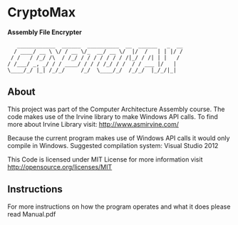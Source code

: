 # CryptoMax 
**Assembly File Encrypter**
```
   ____________  ______  __________  __  ______   _  __
  / ____/ __ \ \/ / __ \/_  __/ __ \/  |/  /   | | |/ /
 / /   / /_/ /\  / /_/ / / / / / / / /|_/ / /| | |   / 
/ /___/ _, _/ / / ____/ / / / /_/ / /  / / ___ |/   |  
\____/_/ |_| /_/_/     /_/  \____/_/  /_/_/  |_/_/|_|   
```

## About

This project was part of the Computer Architecture Assembly course.
The code makes use of the Irvine library to make Windows API calls.
To find more about Irvine Library visit: http://www.asmirvine.com/

Because the current program makes use of Windows API calls it would only compile in Windows. Suggested compilation system: Visual Studio 2012

This Code is licensed under MIT License for more information visit http://opensource.org/licenses/MIT

## Instructions

For more instructions on how the program operates and what it does please read Manual.pdf
